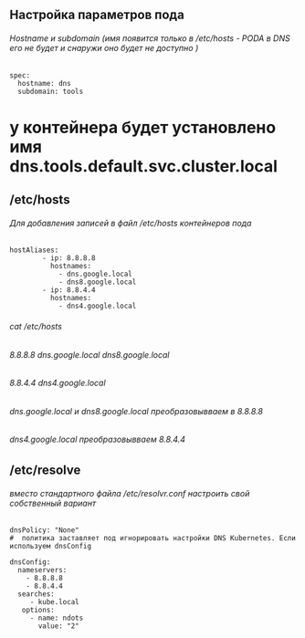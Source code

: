 ## Настройка параметров пода 

###### Hostname и subdomain (имя появится только в /etc/hosts - PODA в DNS его не будет и снаружи оно будет не доступно )
```
spec:
  hostname: dns
  subdomain: tools
```
# у контейнера будет установлено имя dns.tools.default.svc.cluster.local

##  /etc/hosts
###### Для добавления записей в файл /etc/hosts контейнеров пода 
```
hostAliases:
        - ip: 8.8.8.8
          hostnames:
            - dns.google.local
            - dns8.google.local
        - ip: 8.8.4.4
          hostnames:
            - dns4.google.local
```
###### cat /etc/hosts
###### 8.8.8.8 dns.google.local dns8.google.local
###### 8.8.4.4 dns4.google.local

###### dns.google.local и dns8.google.local преобразовывваем в 8.8.8.8
###### dns4.google.local преобразовывваем 8.8.4.4

## /etc/resolve
###### вместо стандартного файла /etc/resolvr.conf настроить свой собственный вариант
```
dnsPolicy: "None"
#  политика заставляет под игнорировать настройки DNS Kubernetes. Если используем dnsConfig 

dnsConfig:
  nameservers:
    - 8.8.8.8
    - 8.8.4.4
  searches:
     - kube.local
   options:
     - name: ndots
       value: "2"
```
